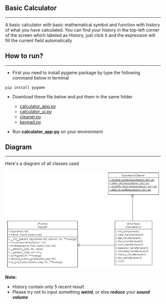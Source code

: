 ## Basic Calculator

---
A basic calculator with basic mathematical symbol and function with history of what you have calculated. You can find your history in the top-left corner of the screen which labeled as History, just click it and the expression will fill the current field automatically

## How to run?

---
* First you need to install pygame package by type the following command below in terminal
```
pip install pygame
```
* Download these file below and put them in the same folder
    * [calculator_app.py](https://github.com/0CreepySmile0/calculator/blob/main/calculator_app.py)
    * [calculator_ui.py](https://github.com/0CreepySmile0/calculator/blob/main/calculator_ui.py)
    * [cleaner.py](https://github.com/0CreepySmile0/calculator/blob/main/cleaner.py)
    * [keypad.py](https://github.com/0CreepySmile0/calculator/blob/main/keypad.py)


* Run **calculator_app.py** on your environment
## Diagram

---
Here's a diagram of all classes used

![calculator UML class diagram](calculator_diagram.png)

**Note:**
* History contain only 5 recent result
* Please try not to input something **_weird_**, or else **_reduce_** your **_sound volume_**
